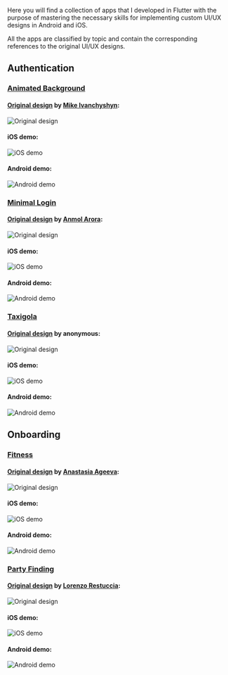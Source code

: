 Here you will find a collection of apps that I developed in Flutter with the purpose of mastering the necessary skills for implementing custom UI/UX designs in Android and iOS.

All the apps are classified by topic and contain the corresponding references to the original UI/UX designs.

## Authentication

### [Animated Background](authentication/animated_background)

#### [Original design](https://www.uplabs.com/posts/ios-login-template-freebie) by [Mike Ivanchyshyn](https://www.uplabs.com/imvasyl):

![Original design](authentication/animated_background/original-design.gif)

#### iOS demo:

![iOS demo](authentication/animated_background/demo-ios.gif)

#### Android demo:

![Android demo](authentication/animated_background/demo-android.gif)

### [Minimal Login](authentication/minimal_login)

#### [Original design](https://www.uplabs.com/posts/minimal-login-light-dark-version) by [Anmol Arora](https://www.uplabs.com/anmol3107):

![Original design](authentication/minimal_login/original-design.png)

#### iOS demo:

![iOS demo](authentication/minimal_login/demo-ios.gif)

#### Android demo:

![Android demo](authentication/minimal_login/demo-android.gif)

### [Taxigola](authentication/taxigola)

#### [Original design](https://www.uplabs.com/posts/login-ui-8357f9ec-e05d-47b2-8902-f4229c307e8f) by anonymous:

![Original design](authentication/taxigola/original-design.png)

#### iOS demo:

![iOS demo](authentication/taxigola/demo-ios.gif)

#### Android demo:

![Android demo](authentication/taxigola/demo-android.gif)

## Onboarding

### [Fitness](onboarding/fitness)

#### [Original design](https://www.uplabs.com/posts/fitness-app-onboarding-16ea7d31-a12c-49f8-b70c-e367cf651425) by [Anastasia Ageeva](https://www.uplabs.com/aaz127):

![Original design](onboarding/fitness/original-design.png)

#### iOS demo:

![iOS demo](onboarding/fitness/demo-ios.gif)

#### Android demo:

![Android demo](onboarding/fitness/demo-android.gif)

### [Party Finding](onboarding/party_finding)

#### [Original design](https://www.uplabs.com/posts/party-finding-concept) by [Lorenzo Restuccia](https://www.uplabs.com/lorenzo_restuccia_8):

![Original design](onboarding/party_finding/original-design.png)

#### iOS demo:

![iOS demo](onboarding/party_finding/demo-ios.gif)

#### Android demo:

![Android demo](onboarding/party_finding/demo-android.gif)
